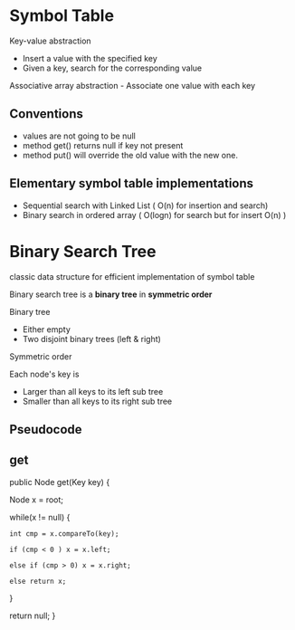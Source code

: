 Symbol Table
=

Key-value abstraction

* Insert a value with the specified key
* Given a key, search for the corresponding value


Associative array abstraction - Associate one value with each key

Conventions
-

 * values are not going to be null
 * method get() returns null if key not present
 * method put() will override the old value with the new one.


Elementary symbol table implementations
-

 * Sequential search with Linked List ( O(n) for insertion and search)
 * Binary search in ordered array ( O(logn) for search but for insert O(n) )
 


Binary Search Tree
=

 classic data structure for efficient implementation of symbol table
 
 Binary search tree is a **binary tree** in **symmetric order**
 
 Binary tree
 
  * Either empty
  * Two disjoint binary trees (left & right)
 
Symmetric order

 Each node's key is
 
 * Larger than all keys to its left sub tree
 * Smaller than all keys to its right sub tree
 
Pseudocode
-

get
-
  public Node get(Key key) {
  
   Node x = root;
   
   while(x != null) {
   
    int cmp = x.compareTo(key);
    
    if (cmp < 0 ) x = x.left;
    
    else if (cmp > 0) x = x.right;
    
    else return x;
   
   }
  
  return null;
  }
 
